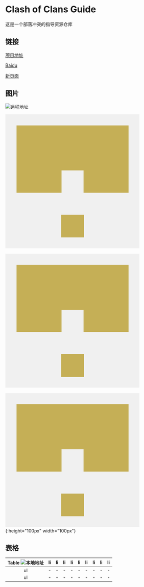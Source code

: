 # Clash of Clans Guide

这是一个部落冲突的指导资源仓库

## 链接

[项目地址](./)

[Baidu](http://www.baidu.com)

[新页面](./Page1.md)

## 图片

![远程地址](https://gitee.com/dede_hu/coc-guide-resource/raw/master/resource/img_local.png)

![本地地址](./resource/img_local.png)

![本地地址](./resource/../resource/img_local.png)

![本地地址](./resource/img_local.png){:height="100px" width="100px"}

## 表格

|Table ![本地地址](https://gitee.com/dede_hu/coc-guide-resource/raw/master/resource/img_local.png)|  li|  li| li| li| li| li| li| li| li|
|:-:|:-:|:-:|:-:|:-:|:-:|:-:|:-:|:-:|:-:|
| ul|-|    -|  -|  -|  -|  -|  -|  -|  -|
| ul|-|    -|  -|  -|  -|  -|  -|  -|  -|
